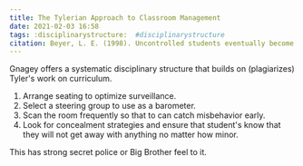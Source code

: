 ```yaml
---
title: The Tylerian Approach to Classroom Management
date: 2021-02-03 16:58
tags: :disciplinarystructure:  #disciplinarystructure
citation: Beyer, L. E. (1998). Uncontrolled students eventually become unmanageable: The politics of classroom discipline. In Butchart, R. & McEwan, B. (Eds.), Classroom discipline in American schools: Problems and possibilities for democratic education. SUNY Press.
---
```

Gnagey offers a systematic disciplinary structure that builds on (plagiarizes) Tyler's work on curriculum. 

1. Arrange seating to optimize surveillance. 
2. Select a steering group to use as a barometer.
3. Scan the room frequently so that to can catch misbehavior early.
4. Look for concealment strategies and ensure that student's know that they will not get away with anything no matter how minor.

This has strong secret police or Big Brother feel to it. 
